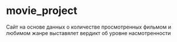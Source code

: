 # movie_project
Сайт на основе данных о количестве просмотренных фильмом и любимом жанре выставялет вердикт об уровне насмотренности
